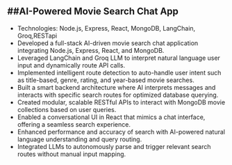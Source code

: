 ##AI-Powered Movie Search Chat App
---
 - Technologies: Node.js, Express, React, MongoDB, LangChain, Groq,RESTapi
 - Developed a full-stack AI-driven movie search chat application integrating Node.js, Express, React, and MongoDB.
 - Leveraged LangChain and Groq LLM to interpret natural language user input and dynamically route API calls.
 - Implemented intelligent route detection to auto-handle user intent such as title-based, genre, rating, and year-based movie searches.
 - Built a smart backend architecture where AI interprets messages and interacts with specific search routes for optimized database querying.
 - Created modular, scalable RESTful APIs to interact with MongoDB movie collections based on user queries.
 - Enabled a conversational UI in React that mimics a chat interface, offering a seamless search experience.
 - Enhanced performance and accuracy of search with AI-powered natural language understanding and query routing.
 - Integrated LLMs to autonomously parse and trigger relevant search routes without manual input mapping.

